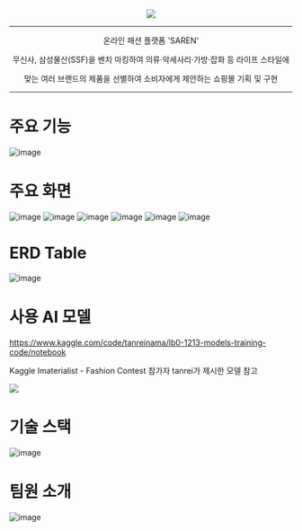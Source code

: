 <div align="center">
  <img src="https://github.com/user-attachments/assets/cd13968e-5527-4c68-b1b5-9dcac8e90cb6">
</div>
<hr>
<p align="center">
  온라인 패션 플랫폼 'SAREN'
</p>
<p align="center">
  무신사, 삼성물산(SSF)을 벤치 마킹하여 의류·악세사리·가방·잡화 등 라이프 스타일에
</p>
<p align="center">
  맞는 여러 브랜드의 제품을 선별하여 소비자에게 제안하는 쇼핑몰 기획 및 구현
</p>
<hr>

# 주요 기능
![image](https://github.com/user-attachments/assets/3d6334d8-3437-4e1e-81cf-d509516a361b)

# 주요 화면
![image](https://github.com/user-attachments/assets/49056368-06e6-4ef6-82c2-5230b7d4c58f)
![image](https://github.com/user-attachments/assets/45bac690-e4c7-4247-9e54-f13019a1077b)
![image](https://github.com/user-attachments/assets/8d80f62e-23d8-432b-83f5-c818e56bc40a)
![image](https://github.com/user-attachments/assets/7733c94b-e42b-4f0f-8efb-8e2b7b0e5ef5)
![image](https://github.com/user-attachments/assets/b762654c-08e9-4b6a-bcf0-4d15fbcf9b4b)
![image](https://github.com/user-attachments/assets/ece15f7c-c011-47b8-96cb-fd3d9f0a7004)

# ERD Table
![image](https://github.com/user-attachments/assets/71a63924-3716-4a63-8e87-cb59f1fb3561)

# 사용 AI 모델
https://www.kaggle.com/code/tanreinama/lb0-1213-models-training-code/notebook
<div>
  <p>Kaggle Imaterialist - Fashion Contest 참가자 tanrei가 제시한 모델 참고</p>
  <img src="https://github.com/user-attachments/assets/1dce2e85-ed87-491b-9ee8-5c435254d897">
</div>

# 기술 스택
![image](https://github.com/user-attachments/assets/40f2a078-cbb5-4694-92af-5136f42b328e)

# 팀원 소개
![image](https://github.com/user-attachments/assets/f24cabfc-70b6-4da4-a7b3-b41ebf75d16b)
